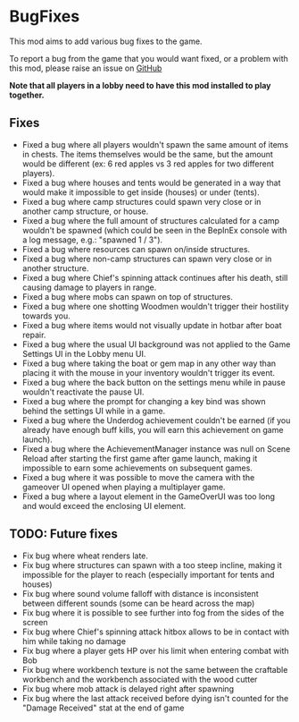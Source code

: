 # BugFixes

This mod aims to add various bug fixes to the game. 

To report a bug from the game that you would want fixed, or a problem with this mod, please raise an issue on [GitHub](https://github.com/oliviersamson/Muck-BugFixes/issues "GitHub")

**Note that all players in a lobby need to have this mod installed to play together.**

## Fixes

- Fixed a bug where all players wouldn't spawn the same amount of items in chests. The items themselves would be the same, but the amount would be different (ex: 6 red apples vs 3 red apples for two different players).
- Fixed a bug where houses and tents would be generated in a way that would make it impossible to get inside (houses) or under (tents).
- Fixed a bug where camp structures could spawn very close or in another camp structure, or house.
- Fixed a bug where the full amount of structures calculated for a camp wouldn't be spawned (which could be seen in the BepInEx console with a log message, e.g.: "spawned 1 / 3").
- Fixed a bug where resources can spawn on/inside structures.
- Fixed a bug where non-camp structures can spawn very close or in another structure.
- Fixed a bug where Chief's spinning attack continues after his death, still causing damage to players in range.
- Fixed a bug where mobs can spawn on top of structures.
- Fixed a bug where one shotting Woodmen wouldn't trigger their hostility towards you.
- Fixed a bug where items would not visually update in hotbar after boat repair.
- Fixed a bug where the usual UI background was not applied to the Game Settings UI in the Lobby menu UI.
- Fixed a bug where taking the boat or gem map in any other way than placing it with the mouse in your inventory wouldn't trigger its event.
- Fixed a bug where the back button on the settings menu while in pause wouldn't reactivate the pause UI.
- Fixed a bug where the prompt for changing a key bind was shown behind the settings UI while in a game.
- Fixed a bug where the Underdog achievement couldn't be earned (if you already have enough buff kills, you will earn this achievement on game launch).
- Fixed a bug where the AchievementManager instance was null on Scene Reload after starting the first game after game launch, making it impossible to earn some achievements on subsequent games.
- Fixed a bug where it was possible to move the camera with the gameover UI opened when playing a multiplayer game.
- Fixed a bug where a layout element in the GameOverUI was too long and would exceed the enclosing UI element.

## TODO: Future fixes

- Fix bug where wheat renders late.
- Fix bug where structures can spawn with a too steep incline, making it impossible for the player to reach (especially important for tents and houses)
- Fix bug where sound volume falloff with distance is inconsistent between different sounds (some can be heard across the map)
- Fix bug where it is possible to see further into fog from the sides of the screen
- Fix bug where Chief's spinning attack hitbox allows to be in contact with him while taking no damage
- Fix bug where a player gets HP over his limit when entering combat with Bob
- Fix bug where workbench texture is not the same between the craftable workbench and the workbench associated with the wood cutter
- Fix bug where mob attack is delayed right after spawning
- Fix bug where the last attack received before dying isn't counted for the "Damage Received" stat at the end of game
